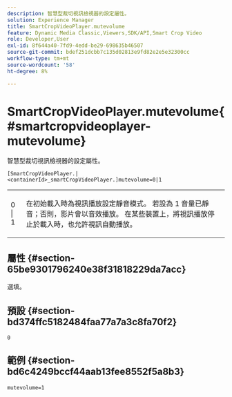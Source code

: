 ```yaml
---
description: 智慧型裁切視訊檢視器的設定屬性。
solution: Experience Manager
title: SmartCropVideoPlayer.mutevolume
feature: Dynamic Media Classic,Viewers,SDK/API,Smart Crop Video
role: Developer,User
exl-id: 8f644a40-7fd9-4edd-be29-698635b46507
source-git-commit: bdef251dcbb7c135d02813e9fd82e2e5e32300cc
workflow-type: tm+mt
source-wordcount: '58'
ht-degree: 8%

---
```


# SmartCropVideoPlayer.mutevolume{#smartcropvideoplayer-mutevolume}

智慧型裁切視訊檢視器的設定屬性。

`[SmartCropVideoPlayer.|<containerId>_smartCropVideoPlayer.]mutevolume=0|1`

<table id="table_2A4F898BBF88417DB0834B7F78637F5D"> 
 <tbody> 
  <tr> 
   <td colname="col1"> <p> <span class="codeph"> 0 | 1 </span> </p> </td> 
   <td colname="col2"> <p> 在初始載入時為視訊播放設定靜音模式。 若設為 <span class="codeph"> 1 </span> 音量已靜音；否則，影片會以音效播放。 在某些裝置上，將視訊播放停止於載入時，也允許視訊自動播放。 </p> </td> 
  </tr> 
 </tbody> 
</table>

## 屬性 {#section-65be9301796240e38f31818229da7acc}

選填。

## 預設 {#section-bd374ffc5182484faa77a7a3c8fa70f2}

`0`

## 範例 {#section-bd6c4249bccf44aab13fee8552f5a8b3}

`mutevolume=1`
